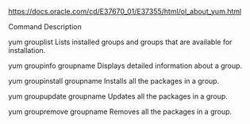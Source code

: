 
https://docs.oracle.com/cd/E37670_01/E37355/html/ol_about_yum.html

Command                         Description

yum grouplist                   Lists installed groups and groups that are available for installation.

yum groupinfo groupname         Displays detailed information about a group.

yum groupinstall groupname      Installs all the packages in a group.

yum groupupdate groupname       Updates all the packages in a group.

yum groupremove groupname       Removes all the packages in a group.
